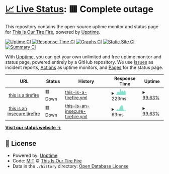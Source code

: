 # [📈 Live Status](https://upptime.tirefi.re): <!--live status--> **🟥 Complete outage**

This repository contains the open-source uptime monitor and status page for [This Is Our Tire Fire](http://tirefi.re), powered by [Upptime](https://github.com/upptime/upptime).

[![Uptime CI](https://github.com/koj-co/upptime/workflows/Uptime%20CI/badge.svg)](https://github.com/koj-co/upptime/actions?query=workflow%3A%22Uptime+CI%22)
[![Response Time CI](https://github.com/koj-co/upptime/workflows/Response%20Time%20CI/badge.svg)](https://github.com/koj-co/upptime/actions?query=workflow%3A%22Response+Time+CI%22)
[![Graphs CI](https://github.com/koj-co/upptime/workflows/Graphs%20CI/badge.svg)](https://github.com/koj-co/upptime/actions?query=workflow%3A%22Graphs+CI%22)
[![Static Site CI](https://github.com/koj-co/upptime/workflows/Static%20Site%20CI/badge.svg)](https://github.com/koj-co/upptime/actions?query=workflow%3A%22Static+Site+CI%22)
[![Summary CI](https://github.com/koj-co/upptime/workflows/Summary%20CI/badge.svg)](https://github.com/koj-co/upptime/actions?query=workflow%3A%22Summary+CI%22)

With [Upptime](https://upptime.js.org), you can get your own unlimited and free uptime monitor and status page, powered entirely by a GitHub repository. We use [Issues](https://github.com/tirefire/upptime-tirefi.re/issues) as incident reports, [Actions](https://github.com/tirefire/upptime-tirefi.re/actions) as uptime monitors, and [Pages](https://upptime.tirefi.re) for the status page.

<!--start: status pages-->
<!-- This summary is generated by Upptime (https://github.com/upptime/upptime) -->
<!-- Do not edit this manually, your changes will be overwritten -->
<!-- prettier-ignore -->
| URL | Status | History | Response Time | Uptime |
| --- | ------ | ------- | ------------- | ------ |
| <img alt="" src="https://icons.duckduckgo.com/ip3/tirefi.re.ico" height="13"> [this is a tirefire](https://tirefi.re) | 🟥 Down | [this-is-a-tirefire.yml](https://github.com/tirefire/upptime-tirefi.re/commits/HEAD/history/this-is-a-tirefire.yml) | <details><summary><img alt="Response time graph" src="./graphs/this-is-a-tirefire/response-time-week.png" height="20"> 223ms</summary><br><a href="https://upptime.tirefi.re/history/this-is-a-tirefire"><img alt="Response time 238" src="https://img.shields.io/endpoint?url=https%3A%2F%2Fraw.githubusercontent.com%2Ftirefire%2Fupptime-tirefi.re%2FHEAD%2Fapi%2Fthis-is-a-tirefire%2Fresponse-time.json"></a><br><a href="https://upptime.tirefi.re/history/this-is-a-tirefire"><img alt="24-hour response time 177" src="https://img.shields.io/endpoint?url=https%3A%2F%2Fraw.githubusercontent.com%2Ftirefire%2Fupptime-tirefi.re%2FHEAD%2Fapi%2Fthis-is-a-tirefire%2Fresponse-time-day.json"></a><br><a href="https://upptime.tirefi.re/history/this-is-a-tirefire"><img alt="7-day response time 223" src="https://img.shields.io/endpoint?url=https%3A%2F%2Fraw.githubusercontent.com%2Ftirefire%2Fupptime-tirefi.re%2FHEAD%2Fapi%2Fthis-is-a-tirefire%2Fresponse-time-week.json"></a><br><a href="https://upptime.tirefi.re/history/this-is-a-tirefire"><img alt="30-day response time 214" src="https://img.shields.io/endpoint?url=https%3A%2F%2Fraw.githubusercontent.com%2Ftirefire%2Fupptime-tirefi.re%2FHEAD%2Fapi%2Fthis-is-a-tirefire%2Fresponse-time-month.json"></a><br><a href="https://upptime.tirefi.re/history/this-is-a-tirefire"><img alt="1-year response time 250" src="https://img.shields.io/endpoint?url=https%3A%2F%2Fraw.githubusercontent.com%2Ftirefire%2Fupptime-tirefi.re%2FHEAD%2Fapi%2Fthis-is-a-tirefire%2Fresponse-time-year.json"></a></details> | <details><summary><a href="https://upptime.tirefi.re/history/this-is-a-tirefire">99.63%</a></summary><a href="https://upptime.tirefi.re/history/this-is-a-tirefire"><img alt="All-time uptime 99.94%" src="https://img.shields.io/endpoint?url=https%3A%2F%2Fraw.githubusercontent.com%2Ftirefire%2Fupptime-tirefi.re%2FHEAD%2Fapi%2Fthis-is-a-tirefire%2Fuptime.json"></a><br><a href="https://upptime.tirefi.re/history/this-is-a-tirefire"><img alt="24-hour uptime 99.99%" src="https://img.shields.io/endpoint?url=https%3A%2F%2Fraw.githubusercontent.com%2Ftirefire%2Fupptime-tirefi.re%2FHEAD%2Fapi%2Fthis-is-a-tirefire%2Fuptime-day.json"></a><br><a href="https://upptime.tirefi.re/history/this-is-a-tirefire"><img alt="7-day uptime 99.63%" src="https://img.shields.io/endpoint?url=https%3A%2F%2Fraw.githubusercontent.com%2Ftirefire%2Fupptime-tirefi.re%2FHEAD%2Fapi%2Fthis-is-a-tirefire%2Fuptime-week.json"></a><br><a href="https://upptime.tirefi.re/history/this-is-a-tirefire"><img alt="30-day uptime 99.91%" src="https://img.shields.io/endpoint?url=https%3A%2F%2Fraw.githubusercontent.com%2Ftirefire%2Fupptime-tirefi.re%2FHEAD%2Fapi%2Fthis-is-a-tirefire%2Fuptime-month.json"></a><br><a href="https://upptime.tirefi.re/history/this-is-a-tirefire"><img alt="1-year uptime 99.96%" src="https://img.shields.io/endpoint?url=https%3A%2F%2Fraw.githubusercontent.com%2Ftirefire%2Fupptime-tirefi.re%2FHEAD%2Fapi%2Fthis-is-a-tirefire%2Fuptime-year.json"></a></details>
| <img alt="" src="https://icons.duckduckgo.com/ip3/tirefi.re.ico" height="13"> [this is an insecure tirefire](http://tirefi.re) | 🟥 Down | [this-is-an-insecure-tirefire.yml](https://github.com/tirefire/upptime-tirefi.re/commits/HEAD/history/this-is-an-insecure-tirefire.yml) | <details><summary><img alt="Response time graph" src="./graphs/this-is-an-insecure-tirefire/response-time-week.png" height="20"> 63ms</summary><br><a href="https://upptime.tirefi.re/history/this-is-an-insecure-tirefire"><img alt="Response time 78" src="https://img.shields.io/endpoint?url=https%3A%2F%2Fraw.githubusercontent.com%2Ftirefire%2Fupptime-tirefi.re%2FHEAD%2Fapi%2Fthis-is-an-insecure-tirefire%2Fresponse-time.json"></a><br><a href="https://upptime.tirefi.re/history/this-is-an-insecure-tirefire"><img alt="24-hour response time 31" src="https://img.shields.io/endpoint?url=https%3A%2F%2Fraw.githubusercontent.com%2Ftirefire%2Fupptime-tirefi.re%2FHEAD%2Fapi%2Fthis-is-an-insecure-tirefire%2Fresponse-time-day.json"></a><br><a href="https://upptime.tirefi.re/history/this-is-an-insecure-tirefire"><img alt="7-day response time 63" src="https://img.shields.io/endpoint?url=https%3A%2F%2Fraw.githubusercontent.com%2Ftirefire%2Fupptime-tirefi.re%2FHEAD%2Fapi%2Fthis-is-an-insecure-tirefire%2Fresponse-time-week.json"></a><br><a href="https://upptime.tirefi.re/history/this-is-an-insecure-tirefire"><img alt="30-day response time 58" src="https://img.shields.io/endpoint?url=https%3A%2F%2Fraw.githubusercontent.com%2Ftirefire%2Fupptime-tirefi.re%2FHEAD%2Fapi%2Fthis-is-an-insecure-tirefire%2Fresponse-time-month.json"></a><br><a href="https://upptime.tirefi.re/history/this-is-an-insecure-tirefire"><img alt="1-year response time 87" src="https://img.shields.io/endpoint?url=https%3A%2F%2Fraw.githubusercontent.com%2Ftirefire%2Fupptime-tirefi.re%2FHEAD%2Fapi%2Fthis-is-an-insecure-tirefire%2Fresponse-time-year.json"></a></details> | <details><summary><a href="https://upptime.tirefi.re/history/this-is-an-insecure-tirefire">99.63%</a></summary><a href="https://upptime.tirefi.re/history/this-is-an-insecure-tirefire"><img alt="All-time uptime 99.95%" src="https://img.shields.io/endpoint?url=https%3A%2F%2Fraw.githubusercontent.com%2Ftirefire%2Fupptime-tirefi.re%2FHEAD%2Fapi%2Fthis-is-an-insecure-tirefire%2Fuptime.json"></a><br><a href="https://upptime.tirefi.re/history/this-is-an-insecure-tirefire"><img alt="24-hour uptime 99.99%" src="https://img.shields.io/endpoint?url=https%3A%2F%2Fraw.githubusercontent.com%2Ftirefire%2Fupptime-tirefi.re%2FHEAD%2Fapi%2Fthis-is-an-insecure-tirefire%2Fuptime-day.json"></a><br><a href="https://upptime.tirefi.re/history/this-is-an-insecure-tirefire"><img alt="7-day uptime 99.63%" src="https://img.shields.io/endpoint?url=https%3A%2F%2Fraw.githubusercontent.com%2Ftirefire%2Fupptime-tirefi.re%2FHEAD%2Fapi%2Fthis-is-an-insecure-tirefire%2Fuptime-week.json"></a><br><a href="https://upptime.tirefi.re/history/this-is-an-insecure-tirefire"><img alt="30-day uptime 99.91%" src="https://img.shields.io/endpoint?url=https%3A%2F%2Fraw.githubusercontent.com%2Ftirefire%2Fupptime-tirefi.re%2FHEAD%2Fapi%2Fthis-is-an-insecure-tirefire%2Fuptime-month.json"></a><br><a href="https://upptime.tirefi.re/history/this-is-an-insecure-tirefire"><img alt="1-year uptime 99.96%" src="https://img.shields.io/endpoint?url=https%3A%2F%2Fraw.githubusercontent.com%2Ftirefire%2Fupptime-tirefi.re%2FHEAD%2Fapi%2Fthis-is-an-insecure-tirefire%2Fuptime-year.json"></a></details>

<!--end: status pages-->

[**Visit our status website →**](https://upptime.tirefi.re)

## 📄 License

- Powered by: [Upptime](https://github.com/upptime/upptime)
- Code: [MIT](./LICENSE) © [This Is Our Tire Fire](http://tirefi.re)
- Data in the `./history` directory: [Open Database License](https://opendatacommons.org/licenses/odbl/1-0/)
